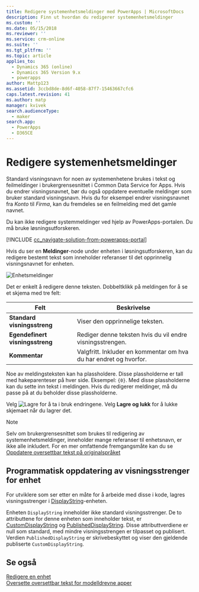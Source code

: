 ```yaml
---
title: Redigere systemenhetsmeldinger med PowerApps | MicrosoftDocs
description: Finn ut hvordan du redigerer systemenhetsmeldinger
ms.custom: ''
ms.date: 05/15/2018
ms.reviewer: ''
ms.service: crm-online
ms.suite: ''
ms.tgt_pltfrm: ''
ms.topic: article
applies_to:
  - Dynamics 365 (online)
  - Dynamics 365 Version 9.x
  - powerapps
author: Mattp123
ms.assetid: 3ccbd8de-8d6f-4058-87f7-15463667cfc6
caps.latest.revision: 41
ms.author: matp
manager: kvivek
search.audienceType:
  - maker
search.app:
  - PowerApps
  - D365CE
---
```

# <a name="edit-system-entity-messages"></a>Redigere systemenhetsmeldinger

Standard visningsnavn for noen av systemenhetene brukes i tekst og feilmeldinger i brukergrensesnittet i Common Data Service for Apps. Hvis du endrer visningsnavnet, bør du også oppdatere eventuelle meldinger som bruker standard visningsnavn. Hvis du for eksempel endrer visningsnavnet fra *Konto* til *Firma*, kan du fremdeles se en feilmelding med det gamle navnet.  

Du kan ikke redigere systemmeldinger ved hjelp av PowerApps-portalen. Du må bruke løsningsutforskeren.

[!INCLUDE [cc_navigate-solution-from-powerapps-portal](../../includes/cc_navigate-solution-from-powerapps-portal.md)]

Hvis du ser en **Meldinger**-node under enheten i løsningsutforskeren, kan du redigere bestemt tekst som inneholder referanser til det opprinnelig visningsnavnet for enheten. 

![Enhetsmeldinger](../model-driven-apps/media/entity-messages.png)

Det er enkelt å redigere denne teksten. Dobbeltklikk på meldingen for å se et skjema med tre felt:  
  
|Felt|Beskrivelse|  
|-----------|-----------------|  
|**Standard visningsstreng**|Viser den opprinnelige teksten.|  
|**Egendefinert visningsstreng**|Rediger denne teksten hvis du vil endre visningsstrengen.|  
|**Kommentar**|Valgfritt. Inkluder en kommentar om hva du har endret og hvorfor.|  
  
Noe av meldingsteksten kan ha plassholdere. Disse plassholderne er tall med hakeparenteser på hver side. Eksempel: `{0}`. Med disse plassholderne kan du sette inn tekst i meldingen. Hvis du redigerer meldinger, må du passe på at du beholder disse plassholderne. 

Velg ![Lagre](media/save-entity-icon-solution-explorer.png) for å ta i bruk endringene. Velg **Lagre og lukk** for å lukke skjemaet når du lagrer det.

> [!NOTE]
> Selv om brukergrensesnittet som brukes til redigering av systemenhetsmeldinger, inneholder mange referanser til enhetsnavn, er ikke alle inkludert. For en mer omfattende fremgangsmåte kan du se [Oppdatere oversettbar tekst på originalspråket](../model-driven-apps/translate-localizable-text.md#updating-localizable-text-in-the-base-language)

## <a name="programmatically-update-entity-display-strings"></a>Programmatisk oppdatering av visningsstrenger for enhet

For utviklere som ser etter en måte for å arbeide med disse i kode, lagres visningsstrenger i [DisplayString](../../developer/common-data-service/reference/entities/displaystring.md)-enheten. 

Enheten `DisplayString` inneholder ikke standard visningsstrenger. De to attributtene for denne enheten som inneholder tekst, er [CustomDisplayString](../../developer/common-data-service/reference/entities/displaystring.md#BKMK_CustomDisplayString) og [PublishedDisplayString](../../developer/common-data-service/reference/entities/displaystring.md#BKMK_PublishedDisplayString). Disse attributtverdiene er null som standard, med mindre visningsstrengen er tilpasset og publisert. Verdien `PublishedDisplayString` er skrivebeskyttet og viser den gjeldende publiserte `CustomDisplayString`.
 
## <a name="see-also"></a>Se også
[Redigere en enhet](edit-entities.md)<br />
[Oversette oversettbar tekst for modelldrevne apper](../model-driven-apps/translate-localizable-text.md)

